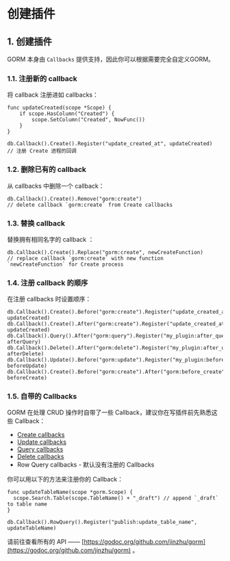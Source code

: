 # 创建插件

## 1. 创建插件 <a id="&#x521B;&#x5EFA;&#x63D2;&#x4EF6;"></a>

GORM 本身由 `Callbacks` 提供支持，因此你可以根据需要完全自定义GORM。

### 1.1. 注册新的 callback <a id="&#x6CE8;&#x518C;&#x65B0;&#x7684;-callback"></a>

将 callback 注册进如 callbacks：

```text
func updateCreated(scope *Scope) {
    if scope.HasColumn("Created") {
        scope.SetColumn("Created", NowFunc())
    }
}

db.Callback().Create().Register("update_created_at", updateCreated)
// 注册 Create 进程的回调
```

### 1.2. 删除已有的 callback <a id="&#x5220;&#x9664;&#x5DF2;&#x6709;&#x7684;-callback"></a>

从 callbacks 中删除一个 callback：

```text
db.Callback().Create().Remove("gorm:create")
// delete callback `gorm:create` from Create callbacks
```

### 1.3. 替换 callback <a id="&#x66FF;&#x6362;-callback"></a>

替换拥有相同名字的 callback ：

```text
db.Callback().Create().Replace("gorm:create", newCreateFunction)
// replace callback `gorm:create` with new function `newCreateFunction` for Create process
```

### 1.4. 注册 callback 的顺序 <a id="&#x6CE8;&#x518C;-callback-&#x7684;&#x987A;&#x5E8F;"></a>

在注册 callbacks 时设置顺序：

```text
db.Callback().Create().Before("gorm:create").Register("update_created_at", updateCreated)
db.Callback().Create().After("gorm:create").Register("update_created_at", updateCreated)
db.Callback().Query().After("gorm:query").Register("my_plugin:after_query", afterQuery)
db.Callback().Delete().After("gorm:delete").Register("my_plugin:after_delete", afterDelete)
db.Callback().Update().Before("gorm:update").Register("my_plugin:before_update", beforeUpdate)
db.Callback().Create().Before("gorm:create").After("gorm:before_create").Register("my_plugin:before_create", beforeCreate)
```

### 1.5. 自带的 Callbacks <a id="&#x81EA;&#x5E26;&#x7684;-callbacks"></a>

GORM 在处理 CRUD 操作时自带了一些 Callback，建议你在写插件前先熟悉这些 Callback：

* [Create callbacks](https://github.com/jinzhu/gorm/blob/master/callback_create.go)
* [Update callbacks](https://github.com/jinzhu/gorm/blob/master/callback_update.go)
* [Query callbacks](https://github.com/jinzhu/gorm/blob/master/callback_query.go)
* [Delete callbacks](https://github.com/jinzhu/gorm/blob/master/callback_delete.go)
* Row Query callbacks - 默认没有注册的 Callbacks

你可以用以下的方法来注册你的 Callback：

```text
func updateTableName(scope *gorm.Scope) {
  scope.Search.Table(scope.TableName() + "_draft") // append `_draft` to table name
}

db.Callback().RowQuery().Register("publish:update_table_name", updateTableName)
```

请前往查看所有的 API —— [https://godoc.org/github.com/jinzhu/gorm](https://godoc.org/github.com/jinzhu/gorm) 。

